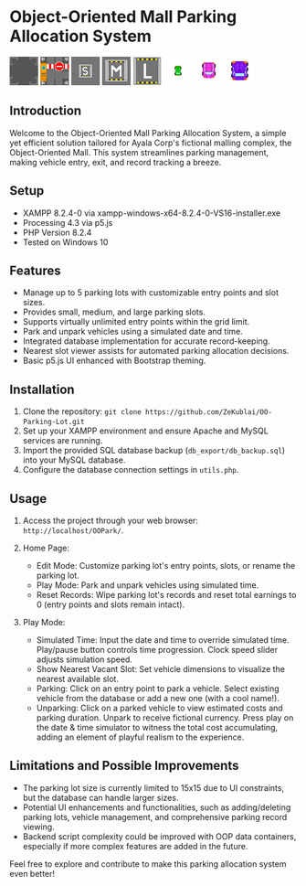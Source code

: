 # Object-Oriented Mall Parking Allocation System

![Object-Oriented Mall](sprites/empty.png)
![Object-Oriented Mall](sprites/entry_point.png)
![Object-Oriented Mall](sprites/slot_s.png)
![Object-Oriented Mall](sprites/slot_m.png)
![Object-Oriented Mall](sprites/slot_l.png)
![Object-Oriented Mall](sprites/vehicle_s.png)
![Object-Oriented Mall](sprites/vehicle_m.png)
![Object-Oriented Mall](sprites/vehicle_l.png)

## Introduction

Welcome to the Object-Oriented Mall Parking Allocation System, a simple yet efficient solution tailored for Ayala Corp's fictional malling complex, the Object-Oriented Mall. This system streamlines parking management, making vehicle entry, exit, and record tracking a breeze.

## Setup

- XAMPP 8.2.4-0 via xampp-windows-x64-8.2.4-0-VS16-installer.exe
- Processing 4.3 via p5.js
- PHP Version 8.2.4
- Tested on Windows 10

## Features

- Manage up to 5 parking lots with customizable entry points and slot sizes.
- Provides small, medium, and large parking slots.
- Supports virtually unlimited entry points within the grid limit.
- Park and unpark vehicles using a simulated date and time.
- Integrated database implementation for accurate record-keeping.
- Nearest slot viewer assists for automated parking allocation decisions.
- Basic p5.js UI enhanced with Bootstrap theming.

## Installation

1. Clone the repository: `git clone https://github.com/ZeKublai/OO-Parking-Lot.git`
2. Set up your XAMPP environment and ensure Apache and MySQL services are running.
3. Import the provided SQL database backup (`db_export/db_backup.sql`) into your MySQL database.
4. Configure the database connection settings in `utils.php`.

## Usage

1. Access the project through your web browser: `http://localhost/OOPark/`.
2. Home Page:
   - Edit Mode: Customize parking lot's entry points, slots, or rename the parking lot.
   - Play Mode: Park and unpark vehicles using simulated time.
   - Reset Records: Wipe parking lot's records and reset total earnings to 0 (entry points and slots remain intact).

3. Play Mode:
   - Simulated Time: Input the date and time to override simulated time. Play/pause button controls time progression. Clock speed slider adjusts simulation speed.
   - Show Nearest Vacant Slot: Set vehicle dimensions to visualize the nearest available slot.
   - Parking: Click on an entry point to park a vehicle. Select existing vehicle from the database or add a new one (with a cool name!).
   - Unparking: Click on a parked vehicle to view estimated costs and parking duration. Unpark to receive fictional currency. Press play on the date & time simulator to witness the total cost accumulating, adding an element of playful realism to the experience.

## Limitations and Possible Improvements

- The parking lot size is currently limited to 15x15 due to UI constraints, but the database can handle larger sizes.
- Potential UI enhancements and functionalities, such as adding/deleting parking lots, vehicle management, and comprehensive parking record viewing.
- Backend script complexity could be improved with OOP data containers, especially if more complex features are added in the future.

Feel free to explore and contribute to make this parking allocation system even better!
